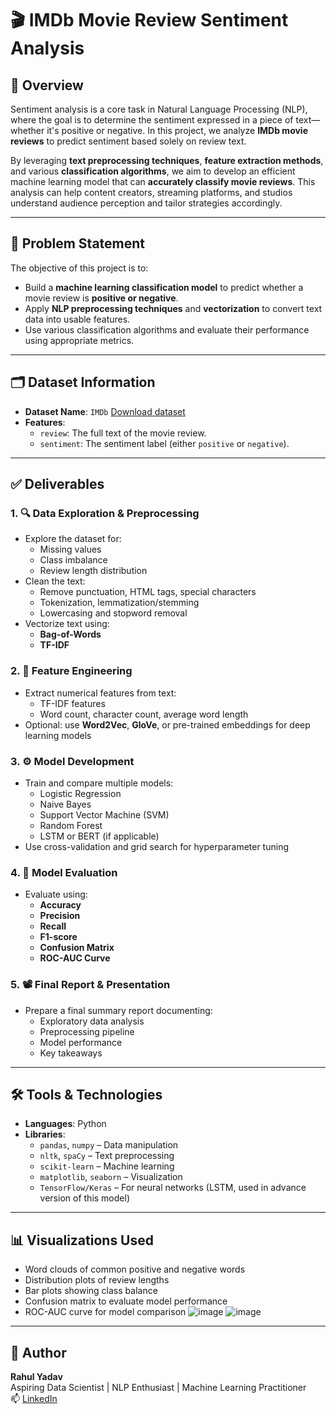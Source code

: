 # 🎬 IMDb Movie Review Sentiment Analysis

## 📌 Overview

Sentiment analysis is a core task in Natural Language Processing (NLP), where the goal is to determine the sentiment expressed in a piece of text—whether it's positive or negative. In this project, we analyze **IMDb movie reviews** to predict sentiment based solely on review text.

By leveraging **text preprocessing techniques**, **feature extraction methods**, and various **classification algorithms**, we aim to develop an efficient machine learning model that can **accurately classify movie reviews**. This analysis can help content creators, streaming platforms, and studios understand audience perception and tailor strategies accordingly.

---

## 🎯 Problem Statement

The objective of this project is to:
- Build a **machine learning classification model** to predict whether a movie review is **positive or negative**.
- Apply **NLP preprocessing techniques** and **vectorization** to convert text data into usable features.
- Use various classification algorithms and evaluate their performance using appropriate metrics.

---

## 🗂️ Dataset Information

- **Dataset Name**: `IMDb` [Download dataset](https://docs.google.com/spreadsheets/d/106x15uz8ccQ6Wvpc8-sYjXisBN8vewS435I7z3wd4sw/edit?usp=sharing)
- **Features**:
  - `review`: The full text of the movie review.
  - `sentiment`: The sentiment label (either `positive` or `negative`).

---

## ✅ Deliverables

### 1. 🔍 Data Exploration & Preprocessing
- Explore the dataset for:
  - Missing values
  - Class imbalance
  - Review length distribution
- Clean the text:
  - Remove punctuation, HTML tags, special characters
  - Tokenization, lemmatization/stemming
  - Lowercasing and stopword removal
- Vectorize text using:
  - **Bag-of-Words**
  - **TF-IDF**

### 2. 🧠 Feature Engineering
- Extract numerical features from text:
  - TF-IDF features
  - Word count, character count, average word length
- Optional: use **Word2Vec**, **GloVe**, or pre-trained embeddings for deep learning models

### 3. ⚙️ Model Development
- Train and compare multiple models:
  - Logistic Regression
  - Naive Bayes
  - Support Vector Machine (SVM)
  - Random Forest
  - LSTM or BERT (if applicable)
- Use cross-validation and grid search for hyperparameter tuning

### 4. 📏 Model Evaluation
- Evaluate using:
  - **Accuracy**
  - **Precision**
  - **Recall**
  - **F1-score**
  - **Confusion Matrix**
  - **ROC-AUC Curve**

### 5. 📽️ Final Report & Presentation
- Prepare a final summary report documenting:
  - Exploratory data analysis
  - Preprocessing pipeline
  - Model performance
  - Key takeaways
---

## 🛠️ Tools & Technologies

- **Languages**: Python
- **Libraries**:
  - `pandas`, `numpy` – Data manipulation
  - `nltk`, `spaCy` – Text preprocessing
  - `scikit-learn` – Machine learning
  - `matplotlib`, `seaborn` – Visualization
  - `TensorFlow/Keras` – For neural networks (LSTM, used in advance version of this model)

---

## 📊 Visualizations Used

- Word clouds of common positive and negative words
- Distribution plots of review lengths
- Bar plots showing class balance
- Confusion matrix to evaluate model performance
- ROC-AUC curve for model comparison
![image](https://github.com/user-attachments/assets/5ccc73c5-7103-4e83-b371-77b82f28ad27)
![image](https://github.com/user-attachments/assets/26349780-c029-4a72-a6f9-6bb23cd566bd)

---

## 🙋 Author

**Rahul Yadav**  
Aspiring Data Scientist | NLP Enthusiast | Machine Learning Practitioner  
📫 [LinkedIn](https://www.linkedin.com/in/rahulyadav2707/)
